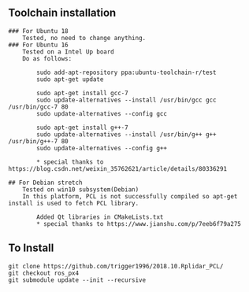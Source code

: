 ## Toolchain installation
    ### For Ubuntu 18
        Tested, no need to change anything.
    ### For Ubuntu 16
        Tested on a Intel Up board
        Do as follows:

            sudo add-apt-repository ppa:ubuntu-toolchain-r/test
            sudo apt-get update

            sudo apt-get install gcc-7
            sudo update-alternatives --install /usr/bin/gcc gcc /usr/bin/gcc-7 80
            sudo update-alternatives --config gcc

            sudo apt-get install g++-7
            sudo update-alternatives --install /usr/bin/g++ g++ /usr/bin/g++-7 80
            sudo update-alternatives --config g++

            * special thanks to https://blog.csdn.net/weixin_35762621/article/details/80336291

    ## For Debian stretch
        Tested on win10 subsystem(Debian)
        In this platform, PCL is not successfully compiled so apt-get install is used to fetch PCL library.

            Added Qt libraries in CMakeLists.txt
            * special thanks to https://www.jianshu.com/p/7eeb6f79a275

## To Install
    git clone https://github.com/trigger1996/2018.10.Rplidar_PCL/
    git checkout ros_px4
    git submodule update --init --recursive
